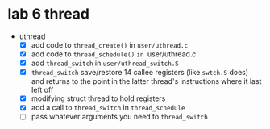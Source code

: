 # lab 6 thread

* uthread <br>
    * [x] add code to `thread_create()` in `user/uthread.c`
    * [x] add code to `thread_schedule()` `in `user/uthread.c`
    * [x] add `thread_switch` in `user/uthread_switch.S`
    * [x] `thread_switch` save/restore 14 callee registers (like `swtch.S` does) and returns to the point in the latter thread's instructions where it last left off
    * [x] modifying struct thread to hold registers
    * [x] add a call to `thread_switch` in `thread_schedule`
    * [ ] pass whatever arguments you need to `thread_switch`